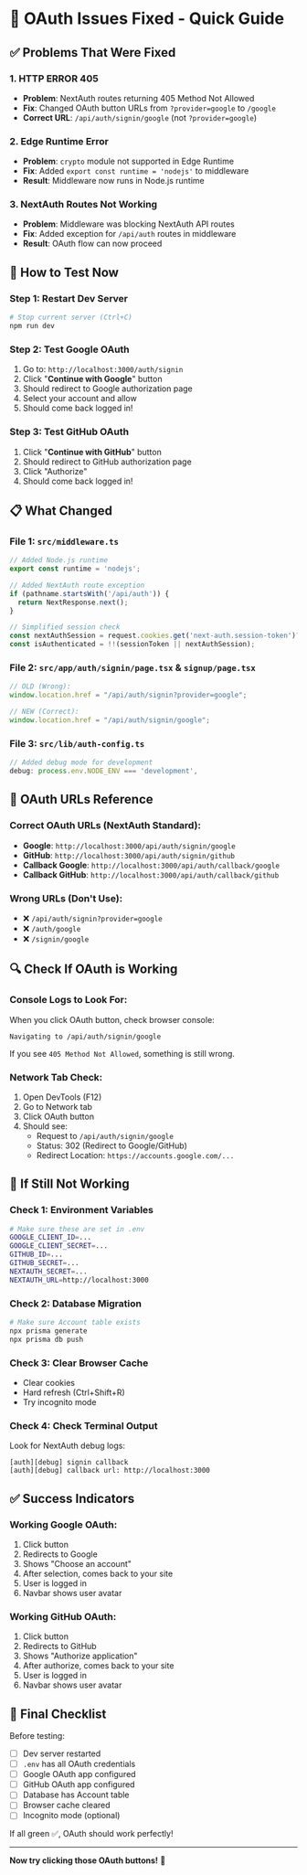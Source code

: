 # 🔧 OAuth Issues Fixed - Quick Guide

## ✅ Problems That Were Fixed

### 1. **HTTP ERROR 405** 
- **Problem**: NextAuth routes returning 405 Method Not Allowed
- **Fix**: Changed OAuth button URLs from `?provider=google` to `/google`
- **Correct URL**: `/api/auth/signin/google` (not `?provider=google`)

### 2. **Edge Runtime Error**
- **Problem**: `crypto` module not supported in Edge Runtime
- **Fix**: Added `export const runtime = 'nodejs'` to middleware
- **Result**: Middleware now runs in Node.js runtime

### 3. **NextAuth Routes Not Working**
- **Problem**: Middleware was blocking NextAuth API routes
- **Fix**: Added exception for `/api/auth` routes in middleware
- **Result**: OAuth flow can now proceed

## 🚀 How to Test Now

### Step 1: Restart Dev Server
```bash
# Stop current server (Ctrl+C)
npm run dev
```

### Step 2: Test Google OAuth
1. Go to: `http://localhost:3000/auth/signin`
2. Click "**Continue with Google**" button
3. Should redirect to Google authorization page
4. Select your account and allow
5. Should come back logged in!

### Step 3: Test GitHub OAuth  
1. Click "**Continue with GitHub**" button
2. Should redirect to GitHub authorization page
3. Click "Authorize"
4. Should come back logged in!

## 📋 What Changed

### File 1: `src/middleware.ts`
```typescript
// Added Node.js runtime
export const runtime = 'nodejs';

// Added NextAuth route exception
if (pathname.startsWith('/api/auth')) {
  return NextResponse.next();
}

// Simplified session check
const nextAuthSession = request.cookies.get('next-auth.session-token')?.value;
const isAuthenticated = !!(sessionToken || nextAuthSession);
```

### File 2: `src/app/auth/signin/page.tsx` & `signup/page.tsx`
```typescript
// OLD (Wrong):
window.location.href = "/api/auth/signin?provider=google";

// NEW (Correct):
window.location.href = "/api/auth/signin/google";
```

### File 3: `src/lib/auth-config.ts`
```typescript
// Added debug mode for development
debug: process.env.NODE_ENV === 'development',
```

## 🎯 OAuth URLs Reference

### Correct OAuth URLs (NextAuth Standard):
- **Google**: `http://localhost:3000/api/auth/signin/google`
- **GitHub**: `http://localhost:3000/api/auth/signin/github`
- **Callback Google**: `http://localhost:3000/api/auth/callback/google`
- **Callback GitHub**: `http://localhost:3000/api/auth/callback/github`

### Wrong URLs (Don't Use):
- ❌ `/api/auth/signin?provider=google`
- ❌ `/auth/google`
- ❌ `/signin/google`

## 🔍 Check If OAuth is Working

### Console Logs to Look For:
When you click OAuth button, check browser console:
```
Navigating to /api/auth/signin/google
```

If you see `405 Method Not Allowed`, something is still wrong.

### Network Tab Check:
1. Open DevTools (F12)
2. Go to Network tab
3. Click OAuth button
4. Should see:
   - Request to `/api/auth/signin/google`
   - Status: 302 (Redirect to Google/GitHub)
   - Redirect Location: `https://accounts.google.com/...`

## 🐛 If Still Not Working

### Check 1: Environment Variables
```bash
# Make sure these are set in .env
GOOGLE_CLIENT_ID=...
GOOGLE_CLIENT_SECRET=...
GITHUB_ID=...
GITHUB_SECRET=...
NEXTAUTH_SECRET=...
NEXTAUTH_URL=http://localhost:3000
```

### Check 2: Database Migration
```bash
# Make sure Account table exists
npx prisma generate
npx prisma db push
```

### Check 3: Clear Browser Cache
- Clear cookies
- Hard refresh (Ctrl+Shift+R)
- Try incognito mode

### Check 4: Check Terminal Output
Look for NextAuth debug logs:
```
[auth][debug] signin callback
[auth][debug] callback url: http://localhost:3000
```

## ✅ Success Indicators

### Working Google OAuth:
1. Click button
2. Redirects to Google
3. Shows "Choose an account"
4. After selection, comes back to your site
5. User is logged in
6. Navbar shows user avatar

### Working GitHub OAuth:
1. Click button
2. Redirects to GitHub
3. Shows "Authorize application"
4. After authorize, comes back to your site
5. User is logged in
6. Navbar shows user avatar

## 🎉 Final Checklist

Before testing:
- [ ] Dev server restarted
- [ ] `.env` has all OAuth credentials
- [ ] Google OAuth app configured
- [ ] GitHub OAuth app configured
- [ ] Database has Account table
- [ ] Browser cache cleared
- [ ] Incognito mode (optional)

If all green ✅, OAuth should work perfectly!

---

**Now try clicking those OAuth buttons!** 🚀

